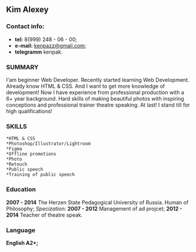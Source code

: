 ## Kim Alexey 

### Contact info:
  * **tel:** 8(999) 248 - 06 - 00;
  * **e-mail:** kenpazz@gmail.com;
  * **telegramm** kenpak.
  
### SUMMARY 
 I'am beginner Web Developer. Recently started learning Web Development. Already know HTML & CSS. And I want to get more knowledge of development! 
 Now I have experience from professional production with a 6+ year background. Hard skills of making beautiful photos with inspiring conceptions and professional trainer theatre speaking. At last! I stand till for high qualifications!
 
 ### SKILLS
    *HTML & CSS 
    *Photoshop/Illustrator/Lightroom
    *Figma
    *Offline promotions
    *Photo
    *Retouch
    *Public speech 
    *Training of public speech  
  
### Education
  **2007 - 2014** The Herzen State Pedagogical University of Russia.
  Human of Philosophy; *Specization:*
  **2007 - 2012** Management of ad projcet;
  **2012 - 2014** Teacher of theatre speak. 
                         
### Language 
   **English A2+;**
    
